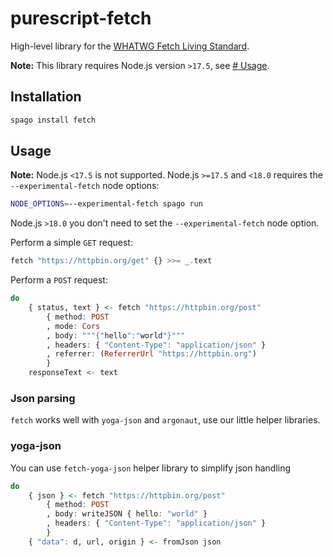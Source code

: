 # purescript-fetch

High-level library for the [WHATWG Fetch Living Standard](https://fetch.spec.whatwg.org/).

**Note:** This library requires Node.js version `>17.5`, see [# Usage](#usage).

## Installation

```bash
spago install fetch
```

## Usage

**Note:** 
Node.js `<17.5` is not supported.
Node.js `>=17.5` and `<18.0` requires the `--experimental-fetch` node options:
```bash
NODE_OPTIONS=--experimental-fetch spago run
```
Node.js `>18.0` you don't need to set the `--experimental-fetch` node option.

Perform a simple `GET` request:
```purescript
fetch "https://httpbin.org/get" {} >>= _.text
```

Perform a `POST` request:
```purescript
do
    { status, text } <- fetch "https://httpbin.org/post"
        { method: POST
        , mode: Cors
        , body: """{"hello":"world"}"""
        , headers: { "Content-Type": "application/json" }
        , referrer: (ReferrerUrl "https://httpbin.org")
        }
    responseText <- text
```

### Json parsing

`fetch` works well with `yoga-json` and `argonaut`, use our little helper libraries.

### yoga-json
You can use `fetch-yoga-json` helper library to simplify json handling

```purescript
do
    { json } <- fetch "https://httpbin.org/post"
        { method: POST
        , body: writeJSON { hello: "world" }
        , headers: { "Content-Type": "application/json" }
        }
    { "data": d, url, origin } <- fromJson json
```
